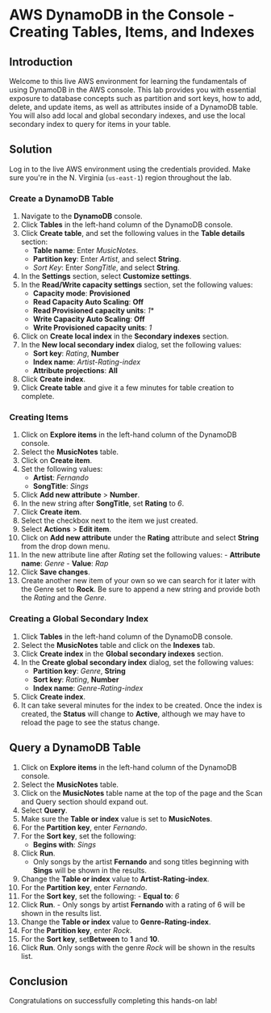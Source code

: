 ﻿
# AWS DynamoDB in the Console - Creating Tables, Items, and Indexes

## Introduction

Welcome to this live AWS environment for learning the fundamentals of using DynamoDB in the AWS console. This lab provides you with essential exposure to database concepts such as partition and sort keys, how to add, delete, and update items, as well as attributes inside of a DynamoDB table. You will also add local and global secondary indexes, and use the local secondary index to query for items in your table.

## Solution

Log in to the live AWS environment using the credentials provided. Make sure you're in the N. Virginia (`us-east-1`) region throughout the lab.

### Create a DynamoDB Table

1.  Navigate to the  **DynamoDB**  console.
2.  Click  **Tables**  in the left-hand column of the DynamoDB console.
3.  Click  **Create table**, and set the following values in the  **Table details**  section:
    -   **Table name**: Enter  _MusicNotes_.
    -   **Partition key**: Enter  _Artist_, and select  **String**.
    -   _Sort Key_: Enter  _SongTitle_, and select  **String**.
4.  In the  **Settings**  section, select  **Customize settings**.
5.  In the  **Read/Write capacity settings**  section, set the following values:
    -   **Capacity mode**:  **Provisioned**
    -   **Read Capacity Auto Scaling**:  **Off**
    -   **Read Provisioned capacity units**:  _1_*
    -   **Write Capacity Auto Scaling**:  **Off**
    -   **Write Provisioned capacity units**:  _1_
6.  Click on  **Create local index**  in the  **Secondary indexes**  section.
7.  In the  **New local secondary index**  dialog, set the following values:
    -   **Sort key**:  _Rating_,  **Number**
    -   **Index name**:  _Artist-Rating-index_
    -   **Attribute projections**:  **All**
8.  Click  **Create index**.
9.  Click  **Create table**  and give it a few minutes for table creation to complete.

### Creating Items

1.  Click on  **Explore items**  in the left-hand column of the DynamoDB console.
2.  Select the  **MusicNotes**  table.
3.  Click on  **Create item**.
4.  Set the following values:
    -   **Artist**:  _Fernando_
    -   **SongTitle**:  _Sings_
5.  Click  **Add new attribute**  >  **Number**.
6.  In the new string after  **SongTitle**, set  **Rating**  to  _6_.
7.  Click  **Create item**.
8.  Select the checkbox next to the item we just created.
9.  Select  **Actions**  >  **Edit item**.
10.  Click on  **Add new attribute**  under the  **Rating**  attribute and select  **String**  from the drop down menu.
11.  In the new attribute line after  _Rating_  set the following values:
    -   **Attribute name**:  _Genre_
    -   **Value**:  _Rap_
12.  Click  **Save changes**.
13.  Create another new item of your own so we can search for it later with the Genre set to  **Rock**. Be sure to append a new string and provide both the  _Rating_  and the  _Genre_.

### Creating a Global Secondary Index

1.  Click  **Tables**  in the left-hand column of the DynamoDB console.
2.  Select the  **MusicNotes**  table and click on the  **Indexes**  tab.
3.  Click  **Create index**  in the  **Global secondary indexes**  section.
4.  In the  **Create global secondary index**  dialog, set the following values:
    -   **Partition key**:  _Genre_,  **String**
    -   **Sort key**:  _Rating_,  **Number**
    -   **Index name**:  _Genre-Rating-index_
5.  Click  **Create index**.
6.  It can take several minutes for the index to be created. Once the index is created, the  **Status**  will change to  **Active**, although we may have to reload the page to see the status change.

## Query a DynamoDB Table

1.  Click on  **Explore items**  in the left-hand column of the DynamoDB console.
2.  Select the  **MusicNotes**  table.
3.  Click on the  **MusicNotes**  table name at the top of the page and the Scan and Query section should expand out.
4.  Select  **Query**.
5.  Make sure the  **Table or index**  value is set to  **MusicNotes**.
6.  For the  **Partition key**, enter  _Fernando_.
7.  For the  **Sort key**, set the following:
    -   **Begins with**:  _Sings_
8.  Click  **Run**.
    -   Only songs by the artist  **Fernando**  and song titles beginning with  **Sings**  will be shown in the results.
9.  Change the  **Table or index**  value to  **Artist-Rating-index**.
10.  For the  **Partition key**, enter  _Fernando_.
11.  For the  **Sort key**, set the following:
    -   **Equal to**:  _6_
12.  Click  **Run**.
    -   Only songs by artist  **Fernando**  with a rating of 6 will be shown in the results list.
13.  Change the  **Table or index**  value to  **Genre-Rating-index**.
14.  For the  **Partition key**, enter  _Rock_.
15.  For the  **Sort key**, set**Between**  to  **1**  and  **10**.
16.  Click  **Run**. Only songs with the genre  _Rock_  will be shown in the results list.

## Conclusion

Congratulations on successfully completing this hands-on lab!
